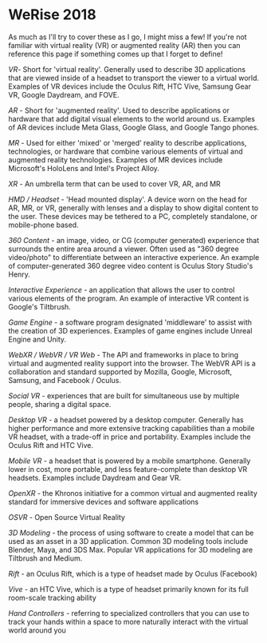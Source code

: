 # WeRise 2018 
As much as I'll try to cover these as I go, I might miss a few! If you're not familiar with virtual reality (VR) or augmented reality (AR) then you can reference this page if something comes up that I forget to define!

_VR_- Short for 'virtual reality'. Generally used to describe 3D applications that are viewed inside of a headset to transport the viewer to a virtual world. Examples of VR devices include the Oculus Rift, HTC Vive, Samsung Gear VR, Google Daydream, and FOVE.

_AR_ - Short for 'augmented reality'. Used to describe applications or hardware that add digital visual elements to the world around us. Examples of AR devices include Meta Glass, Google Glass, and Google Tango phones.

_MR_ - Used for either 'mixed' or 'merged' reality to describe applications, technologies, or hardware that combine various elements of virtual and augmented reality technologies. Examples of MR devices include Microsoft's HoloLens and Intel's Project Alloy.

_XR_ - An umbrella term that can be used to cover VR, AR, and MR 

_HMD / Headset_ - 'Head mounted display'. A device worn on the head for AR, MR, or VR, generally with lenses and a display to show digital content to the user. These devices may be tethered to a PC, completely standalone, or mobile-phone based.

_360 Content_ - an image, video, or CG (computer generated) experience that surrounds the entire area around a viewer. Often used as "360 degree video/photo" to differentiate between an interactive experience. An example of computer-generated 360 degree video content is Oculus Story Studio's Henry.

_Interactive Experience_ - an application that allows the user to control various elements of the program. An example of interactive VR content is Google's Tiltbrush.

_Game Engine_ - a software program designated 'middleware' to assist with the creation of 3D experiences. Examples of game engines include Unreal Engine and Unity.

_WebXR / WebVR / VR Web_ - The API and frameworks in place to bring virtual and augmented reality support into the browser. The WebVR API is a collaboration and standard supported by Mozilla, Google, Microsoft, Samsung, and Facebook / Oculus.

_Social VR_ - experiences that are built for simultaneous use by multiple people, sharing a digital space. 

_Desktop VR_ - a headset powered by a desktop computer. Generally has higher performance and more extensive tracking capabilities than a mobile VR headset, with a trade-off in price and portability. Examples include the Oculus Rift and HTC Vive. 

_Mobile VR_ - a headset that is powered by a mobile smartphone. Generally lower in cost, more portable, and less feature-complete than desktop VR headsets. Examples include Daydream and Gear VR.

_OpenXR_ - the Khronos initiative for a common virtual and augmented reality standard for immersive devices and software applications

_OSVR_ - Open Source Virtual Reality

_3D Modeling_ - the process of using software to create a model that can be used as an asset in a 3D application. Common 3D modeling tools include Blender, Maya, and 3DS Max. Popular VR applications for 3D modeling are Tiltbrush and Medium.

_Rift_ - an Oculus Rift, which is a type of headset made by Oculus (Facebook)

_Vive_ - an HTC Vive, which is a type of headset primarily known for its full room-scale tracking ability

_Hand Controllers_ - referring to specialized controllers that you can use to track your hands within a space to more naturally interact with the virtual world around you
